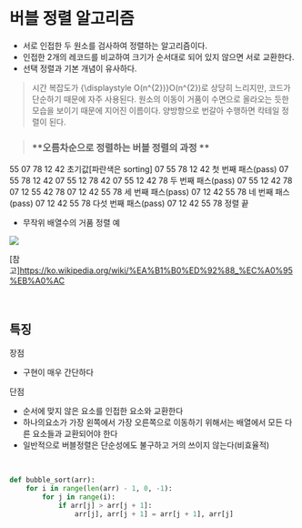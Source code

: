 
# 버블 정렬 알고리즘

- 서로 인접한 두 원소를 검사하여 정렬하는 알고리즘이다.
- 인접한 2개의 레코드를 비교하여 크기가 순서대로 되어 있지 않으면 서로 교환한다.
- 선택 정렬과 기본 개념이 유사하다.

> 시간 복잡도가 {\displaystyle O(n^{2})}O(n^{2})로 상당히 느리지만, 코드가 단순하기 때문에 자주 사용된다. 원소의 이동이 거품이 수면으로 올라오는 듯한 모습을 보이기 때문에 지어진 이름이다. 양방향으로 번갈아 수행하면 칵테일 정렬이 된다.



> ### **오름차순으로 정렬하는 버블 정렬의 과정 **
55 07 78 12 42  초기값[파란색은 sorting]
07 55 78 12 42  첫 번째 패스(pass)
07 55 78 12 42
07 55 12 78 42
07 55 12 42 78  두 번째 패스(pass)
07 55 12 42 78
07 12 55 42 78
07 12 42 55 78  세 번째 패스(pass)
07 12 42 55 78  네 번째 패스(pass)
07 12 42 55 78  다섯 번째 패스(pass)
07 12 42 55 78  정렬 끝

- 무작위 배열수의 거품 정렬 예  
<img src ="https://upload.wikimedia.org/wikipedia/commons/3/37/Bubble_sort_animation.gif">

[참고]https://ko.wikipedia.org/wiki/%EA%B1%B0%ED%92%88_%EC%A0%95%EB%A0%AC

<br>

## 특징
장점
- 구현이 매우 간단하다

단점
- 순서에 맞지 않은 요소를 인접한 요소와 교환한다
- 하나의요소가 가장 왼쪽에서 가장 오른쪽으로 이동하기 위해서는 배열에서 모든 다른 요소들과 교환되어야 한다
- 일반적으로 버블정렬은 단순성에도 불구하고 거의 쓰이지 않는다(비효율적)

<br>

```python
def bubble_sort(arr):
    for i in range(len(arr) - 1, 0, -1):
        for j in range(i):
            if arr[j] > arr[j + 1]:
                arr[j], arr[j + 1] = arr[j + 1], arr[j]
```

